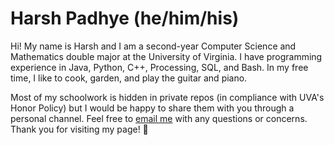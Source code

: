 # Harsh Padhye (he/him/his)

Hi! My name is Harsh and I am a second-year Computer Science and Mathematics double major at the University of Virginia. I have programming experience in Java, Python, C++, Processing, SQL, and Bash. In my free time, I like to cook, garden, and play the guitar and piano.  

Most of my schoolwork is hidden in private repos (in compliance with UVA's Honor Policy) but I would be happy to share them with you through a personal channel. Feel free to [email me](mailto:harshpadhye@gmail.com) with any questions or concerns. Thank you for visiting my page! :musical_note:

<!--
**harshpadhye/harshpadhye** is a ✨ _special_ ✨ repository because its `README.md` (this file) appears on your GitHub profile.
